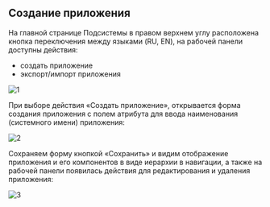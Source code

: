 ## Создание приложения

На главной странице Подсистемы в правом верхнем углу расположена кнопка переключения между языками (RU, EN), на рабочей панели доступны действия:
  - создать приложение
  - экспорт/импорт приложения

![1](/studio/docs/ru/system_folder/1.png)

При выборе действия «Создать приложение», открывается форма создания приложения с полем атрибута для ввода наименования (системного имени) приложения:

![2](docs/ru/system_folder/2.png)

Сохраняем форму кнопкой «Сохранить» и видим отображение приложения и его компонентов в виде иерархии в навигации, а также на рабочей панели появилась действия для редактирования и удаления приложения:

![3](docs/ru/system_folder/3.png)
